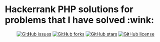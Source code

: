 
<h1> Hackerrank PHP solutions for problems that I have solved  	:wink:</h1>
<div align="center">
  <a href="https://github.com/dmarsal90/hackerrank-php-solutions/issues"><img alt="GitHub issues" src="https://img.shields.io/github/issues/dmarsal90/hackerrank-php-solutions"></a>
  <a href="https://github.com/dmarsal90/hackerrank-php-solutions/network"><img alt="GitHub forks" src="https://img.shields.io/github/forks/dmarsal90/hackerrank-php-solutions"></a>
  <a href="https://github.com/dmarsal90/hackerrank-php-solutions/stargazers"><img alt="GitHub stars" src="https://img.shields.io/github/stars/dmarsal90/hackerrank-php-solutions?color=red"></a>
  <a href="https://github.com/dmarsal90/hackerrank-php-solutions/blob/main/LICENSE"><img alt="GitHub license" src="https://img.shields.io/github/license/dmarsal90/hackerrank-php-solutions?color=orange"></a>
  </div>
